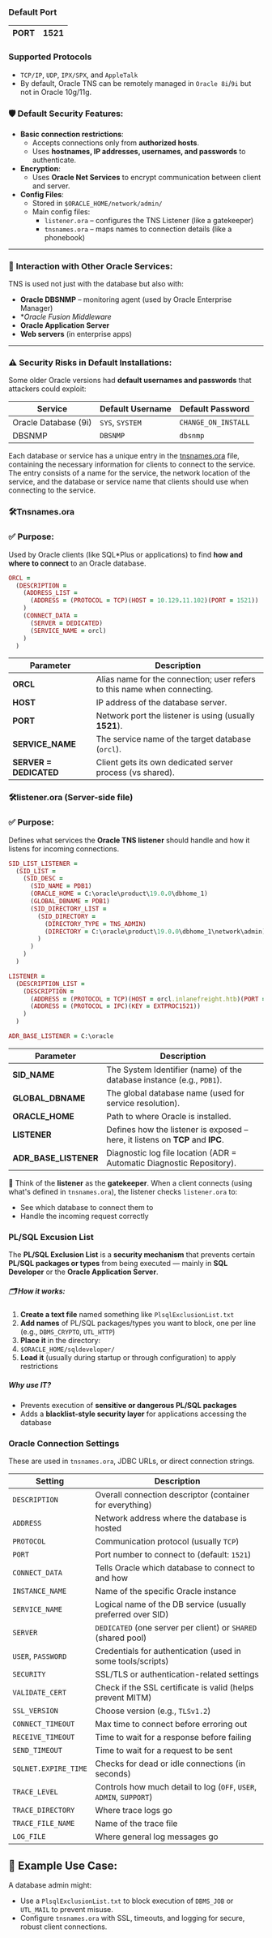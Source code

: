 ### Default Port

| PORT | 1521 |
| ---- | ---- |

### Supported Protocols 

- `TCP/IP`, `UDP`, `IPX/SPX`, and `AppleTalk`
- By default, Oracle TNS can be remotely managed in `Oracle 8i`/`9i` but not in Oracle 10g/11g.

### 🛡️ **Default Security Features:**
- **Basic connection restrictions**:
    - Accepts connections only from **authorized hosts**. 
    - Uses **hostnames, IP addresses, usernames, and passwords** to authenticate.
- **Encryption**:
    - Uses **Oracle Net Services** to encrypt communication between client and server.
- **Config Files**:
    - Stored in `$ORACLE_HOME/network/admin/`
    - Main config files:
        - `listener.ora` – configures the TNS Listener (like a gatekeeper)
        - `tnsnames.ora` – maps names to connection details (like a phonebook)

---

### 🧩 **Interaction with Other Oracle Services:**

TNS is used not just with the database but also with:
- **Oracle DBSNMP** – monitoring agent (used by Oracle Enterprise Manager)
- **Oracle Fusion Middleware*
- **Oracle Application Server**
- **Web servers** (in enterprise apps)
---

### ⚠️ **Security Risks in Default Installations:**

Some older Oracle versions had **default usernames and passwords** that attackers could exploit:

|Service|Default Username|Default Password|
|---|---|---|
|Oracle Database (9i)|`SYS`, `SYSTEM`|`CHANGE_ON_INSTALL`|
|DBSNMP|`DBSNMP`|`dbsnmp`|


Each database or service has a unique entry in the [tnsnames.ora](https://docs.oracle.com/cd/E11882_01/network.112/e10835/tnsnames.htm#NETRF007) file, containing the necessary information for clients to connect to the service. The entry consists of a name for the service, the network location of the service, and the database or service name that clients should use when connecting to the service.

### 🛠️Tnsnames.ora
### ✅ Purpose:

Used by Oracle clients (like SQL*Plus or applications) to find **how and where to connect** to an Oracle database.
```rb
ORCL =
  (DESCRIPTION =
    (ADDRESS_LIST =
      (ADDRESS = (PROTOCOL = TCP)(HOST = 10.129.11.102)(PORT = 1521))
    )
    (CONNECT_DATA =
      (SERVER = DEDICATED)
      (SERVICE_NAME = orcl)
    )
  )
```

|Parameter|Description|
|---|---|
|**ORCL**|Alias name for the connection; user refers to this name when connecting.|
|**HOST**|IP address of the database server.|
|**PORT**|Network port the listener is using (usually **1521**).|
|**SERVICE_NAME**|The service name of the target database (`orcl`).|
|**SERVER = DEDICATED**|Client gets its own dedicated server process (vs shared).|

### 🛠️listener.ora (Server-side file)
### ✅ Purpose:
Defines what services the **Oracle TNS listener** should handle and how it listens for incoming connections.

```rb
SID_LIST_LISTENER =
  (SID_LIST =
    (SID_DESC =
      (SID_NAME = PDB1)
      (ORACLE_HOME = C:\oracle\product\19.0.0\dbhome_1)
      (GLOBAL_DBNAME = PDB1)
      (SID_DIRECTORY_LIST =
        (SID_DIRECTORY =
          (DIRECTORY_TYPE = TNS_ADMIN)
          (DIRECTORY = C:\oracle\product\19.0.0\dbhome_1\network\admin)
        )
      )
    )
  )

LISTENER =
  (DESCRIPTION_LIST =
    (DESCRIPTION =
      (ADDRESS = (PROTOCOL = TCP)(HOST = orcl.inlanefreight.htb)(PORT = 1521))
      (ADDRESS = (PROTOCOL = IPC)(KEY = EXTPROC1521))
    )
  )

ADR_BASE_LISTENER = C:\oracle

```

|Parameter|Description|
|---|---|
|**SID_NAME**|The System Identifier (name) of the database instance (e.g., `PDB1`).|
|**GLOBAL_DBNAME**|The global database name (used for service resolution).|
|**ORACLE_HOME**|Path to where Oracle is installed.|
|**LISTENER**|Defines how the listener is exposed – here, it listens on **TCP** and **IPC**.|
|**ADR_BASE_LISTENER**|Diagnostic log file location (ADR = Automatic Diagnostic Repository).|
🧠 Think of the **listener** as the **gatekeeper**. When a client connects (using what's defined in `tnsnames.ora`), the listener checks `listener.ora` to:
- See which database to connect them to
- Handle the incoming request correctly

### PL/SQL Excusion List
The **PL/SQL Exclusion List** is a **security mechanism** that prevents certain **PL/SQL packages or types** from being executed — mainly in **SQL Developer** or the **Oracle Application Server**.
##### 🗂️ How it works:
1. **Create a text file** named something like `PlsqlExclusionList.txt`
2. **Add names** of PL/SQL packages/types you want to block, one per line (e.g., `DBMS_CRYPTO`, `UTL_HTTP`)
3. **Place it** in the directory:
4. `$ORACLE_HOME/sqldeveloper/`
5. **Load it** (usually during startup or through configuration) to apply restrictions
##### Why use IT?
- Prevents execution of **sensitive or dangerous PL/SQL packages**
- Adds a **blacklist-style security layer** for applications accessing the database
### Oracle Connection Settings
These are used in `tnsnames.ora`, JDBC URLs, or direct connection strings.

|**Setting**|**Description**|
|---|---|
|`DESCRIPTION`|Overall connection descriptor (container for everything)|
|`ADDRESS`|Network address where the database is hosted|
|`PROTOCOL`|Communication protocol (usually `TCP`)|
|`PORT`|Port number to connect to (default: `1521`)|
|`CONNECT_DATA`|Tells Oracle which database to connect to and how|
|`INSTANCE_NAME`|Name of the specific Oracle instance|
|`SERVICE_NAME`|Logical name of the DB service (usually preferred over SID)|
|`SERVER`|`DEDICATED` (one server per client) or `SHARED` (shared pool)|
|`USER`, `PASSWORD`|Credentials for authentication (used in some tools/scripts)|
|`SECURITY`|SSL/TLS or authentication-related settings|
|`VALIDATE_CERT`|Check if the SSL certificate is valid (helps prevent MITM)|
|`SSL_VERSION`|Choose version (e.g., `TLSv1.2`)|
|`CONNECT_TIMEOUT`|Max time to connect before erroring out|
|`RECEIVE_TIMEOUT`|Time to wait for a response before failing|
|`SEND_TIMEOUT`|Time to wait for a request to be sent|
|`SQLNET.EXPIRE_TIME`|Checks for dead or idle connections (in seconds)|
|`TRACE_LEVEL`|Controls how much detail to log (`OFF`, `USER`, `ADMIN`, `SUPPORT`)|
|`TRACE_DIRECTORY`|Where trace logs go|
|`TRACE_FILE_NAME`|Name of the trace file|
|`LOG_FILE`|Where general log messages go|

## 🧠 Example Use Case:
A database admin might:
- Use a `PlsqlExclusionList.txt` to block execution of `DBMS_JOB` or `UTL_MAIL` to prevent misuse.
- Configure `tnsnames.ora` with SSL, timeouts, and logging for secure, robust client connections.